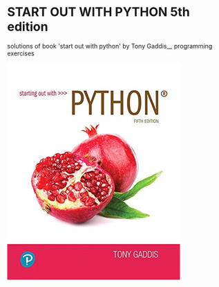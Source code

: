 # START OUT WITH PYTHON 5th edition

solutions of book 'start out with python' by Tony Gaddis__
programming exercises


![Screenshot](book_cover.jpg)
